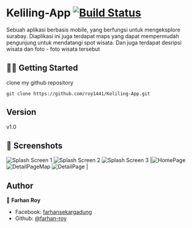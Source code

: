 
# Keliling-App [![Build Status](https://travis-ci.org/farhanroy/Keliling-App.svg?branch=master)](https://travis-ci.org/roy1441/Keliling-App)
Sebuah aplikasi berbasis mobile, yang berfungsi untuk mengeksplore surabay. Diaplikasi ini juga terdapat maps yang dapat mempermudah pengunjung untuk mendatangi spot wisata. Dan juga terdapat desripsi wisata dan foto - foto wisata tersebut

## ☝🏼  Getting Started
clone my github repository
```
git clone https://github.com/roy1441/Keliling-App.git
```
## Version
v1.0
## 📱 Screenshots
![Splash Screen 1](https://i.imgur.com/aV6fJ8Bm.png)  ![Splash Screen 2](https://i.imgur.com/rMWaOl2m.png)  ![Splash Screen 3](https://i.imgur.com/Z9sAqbWm.png) |![HomePage](https://i.imgur.com/A3PkdhSm.png)  ![DetailPageMap](https://i.imgur.com/T2oMHJhm.png)  ![DetailPage](https://i.imgur.com/t3SH897m.png) |

## Author

👤 **Farhan Roy**

- Facebook: [farhansekargadung](https://web.facebook.com/farhansekargadung)
- Github: [@farhan-roy](https://github.com/roy1441)

